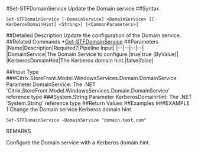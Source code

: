 #Set-STFDomainService
Update the Domain service
##Syntax
```Set-STFDomainService [-DomainService] <DomainService> [[-KerberosDomainHint] <String>] [<CommonParameters>]
```
##Detailed Description
Update the configuration of the Domain service.
##Related Commands
*[Get-STFDomainService](Get-STFDomainService)
##Parameters
|Name|Description|Required?|Pipeline Input||--|--|--|--||DomainService|The Domain Service to configure.|true|true (ByValue)||KerberosDomainHint|The Kerberos domain hint.|false|false|##Input Type
###Citrix.StoreFront.Model.WindowsServices.Domain.DomainService
Parameter DomainService: The .NET 'Citrix.StoreFront.Model.WindowsServices.Domain.DomainService' reference type
###System.String
Parameter KerberosDomainHint: The .NET 'System.String' reference type
##Return Values
##Examples
###EXAMPLE 1 Change the Domain service Kerberos domain hint
```Set-STFDomainService -DomainService "domain.test.com"
```
REMARKS

Configure the Domain service with a Kerberos domain hint.
